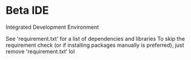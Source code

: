 # Beta IDE
Integrated Development Environment

See 'requirement.txt' for a list of dependencies and libraries
To skip the requirement check (or if installing packages manually is preferred), just remove 'requirement.txt' lol
